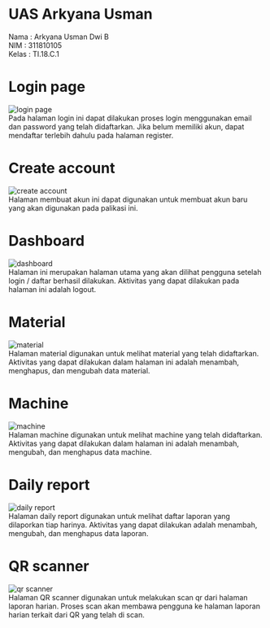 # UAS Arkyana Usman
Nama : Arkyana Usman Dwi B\
NIM : 311810105\
Kelas : TI.18.C.1

# Login page
![login page](https://firebasestorage.googleapis.com/v0/b/uas-arkyana-usman.appspot.com/o/git%2Flogin.png?alt=media&token=be26b0cd-cadd-4351-b084-9d32bf226a74) \
Pada halaman login ini dapat dilakukan proses login menggunakan email dan password yang telah didaftarkan. Jika belum memiliki akun, dapat mendaftar terlebih dahulu pada halaman register.

# Create account
![create account](https://firebasestorage.googleapis.com/v0/b/uas-arkyana-usman.appspot.com/o/git%2Fcreate_account.png?alt=media&token=edb6e824-fdd7-439d-95e5-2e03e8f321b4) \
Halaman membuat akun ini dapat digunakan untuk membuat akun baru yang akan digunakan pada palikasi ini.

# Dashboard
![dashboard](https://firebasestorage.googleapis.com/v0/b/uas-arkyana-usman.appspot.com/o/git%2Fdashboard.png?alt=media&token=009eaa2d-1ad1-426f-830d-24cd1eab8fc9) \
Halaman ini merupakan halaman utama yang akan dilihat pengguna setelah login / daftar berhasil dilakukan. Aktivitas yang dapat dilakukan pada halaman ini adalah logout.

# Material
![material](https://firebasestorage.googleapis.com/v0/b/uas-arkyana-usman.appspot.com/o/git%2Fmaterial_list.png?alt=media&token=99b1e9e3-2057-4737-9b4f-f59a71caa650) \
Halaman material digunakan untuk melihat material yang telah didaftarkan. Aktivitas yang dapat dilakukan dalam halaman ini adalah menambah, menghapus, dan mengubah data material.

# Machine
![machine](https://firebasestorage.googleapis.com/v0/b/uas-arkyana-usman.appspot.com/o/git%2Fmachine_list.png?alt=media&token=24c451c1-e45c-40d6-9b55-e48654412604) \
Halaman machine digunakan untuk melihat machine yang telah didaftarkan. Aktivitas yang dapat dilakukan dalam halaman ini adalah menambah, mengubah, dan menghapus data machine.

# Daily report
![daily report](https://firebasestorage.googleapis.com/v0/b/uas-arkyana-usman.appspot.com/o/git%2Fdaily_report.png?alt=media&token=c3d429dc-0467-4e1c-b316-4c1a74d92469) \
Halaman daily report digunakan untuk melihat daftar laporan yang dilaporkan tiap harinya. Aktivitas yang dapat dilakukan adalah menambah, mengubah, dan menghapus data laporan.

# QR scanner
![qr scanner](https://firebasestorage.googleapis.com/v0/b/uas-arkyana-usman.appspot.com/o/git%2Fqr_scan.png?alt=media&token=f6cf21e2-189a-4262-9fe5-07a84d3971cc) \
Halaman QR scanner digunakan untuk melakukan scan qr dari halaman laporan harian. Proses scan akan membawa pengguna ke halaman laporan harian terkait dari QR yang telah di scan.